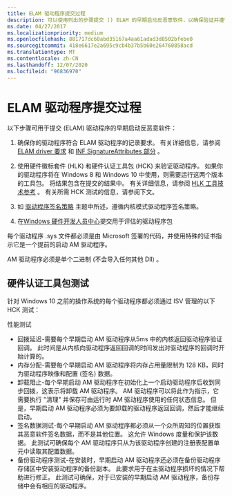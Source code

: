 ```yaml
---
title: ELAM 驱动程序提交过程
description: 可以使用列出的步骤提交 () ELAM 的早期启动反恶意软件，以确保验证并遵守文档要求
ms.date: 04/27/2017
ms.localizationpriority: medium
ms.openlocfilehash: 881717dc60abd35167a4aa61adad3d8502bfebe0
ms.sourcegitcommit: 418e6617e2a695c9cb4b37b5b60e264760858acd
ms.translationtype: MT
ms.contentlocale: zh-CN
ms.lasthandoff: 12/07/2020
ms.locfileid: "96836970"
---
```

# <a name="elam-driver-submission-process"></a>ELAM 驱动程序提交过程

以下步骤可用于提交 (ELAM) 驱动程序的早期启动反恶意软件：

1. 确保你的驱动程序符合 ELAM 驱动程序的记录要求。  有关详细信息，请参阅 [ELAM driver 要求](elam-driver-requirements.md) 和 [INF SignatureAttributes 部分](inf-signatureattributes-section.md) 。

2. 使用硬件徽标套件 (HLK) 和硬件认证工具包 (HCK) 来验证驱动程序。 如果你的驱动程序将在 Windows 8 和 Windows 10 中使用，则需要运行这两个版本的工具包。 将结果包含在提交的结果中。 有关详细信息，请参阅 [HLK 工具技术参考](/windows-hardware/test/hlk/user/hlk-tools-technical-reference) 。 有关所需 HCK 测试的信息，请参阅下文。

3. 如 [驱动程序签名策略](./kernel-mode-code-signing-policy--windows-vista-and-later-.md) 主题中所述，遵循内核模式驱动程序签名策略。

4. 在[Windows 硬件开发人员中心](https://developer.microsoft.com/windows)提交用于评估的驱动程序包

每个驱动程序 .sys 文件都必须是由 Microsoft 签署的代码，并使用特殊的证书指示它是一个提前的启动 AM 驱动程序。

AM 驱动程序必须是单个二进制 (不会导入任何其他 Dll) 。

## <a name="hardware-certification-kit-tests"></a>硬件认证工具包测试


针对 Windows 10 之前的操作系统的每个驱动程序都必须通过 ISV 管理的以下 HCK 测试：

性能测试
-   回拨延迟-需要每个早期启动 AM 驱动程序从5ms 中的内核返回驱动程序验证回调。 此时间是从内核向驱动程序返回回调的时间发出对驱动程序的回调时开始计算的。
-   内存分配-需要每个早期启动 AM 驱动程序将内存占用量限制为 128 KB，同时为驱动程序映像和配置 (签名) 数据。
-   卸载阻止-每个早期启动 AM 驱动程序在初始化上一个启动驱动程序后收到同步回拨，这表示将卸载 AM 驱动程序。 AM 驱动程序可以将此作为指示，它需要执行 "清理" 并保存可由运行时 AM 驱动程序使用的任何状态信息。 但是，早期启动 AM 驱动程序必须为要卸载的驱动程序返回回调，然后才能继续启动。
-   签名数据测试-每个早期启动 AM 驱动程序都必须从一个众所周知的位置获取其恶意软件签名数据，而不是其他位置。 这允许 Windows 度量和保护该数据。 此测试可确保每个 AM 驱动程序只从为该驱动程序创建的注册表配置单元中读取其配置数据。
-   备份驱动程序测试-在安装时，早期启动 AM 驱动程序还必须在备份驱动程序存储区中安装驱动程序的备份副本。 此要求用于在主驱动程序损坏的情况下帮助进行修正。 此测试可确保，对于已安装的早期启动 AM 驱动程序，备份存储中会有相应的驱动程序。
